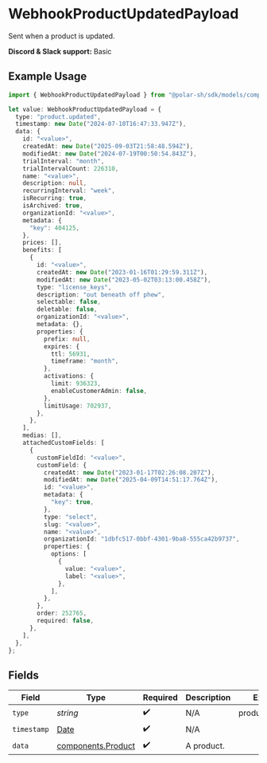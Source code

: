 # WebhookProductUpdatedPayload

Sent when a product is updated.

**Discord & Slack support:** Basic

## Example Usage

```typescript
import { WebhookProductUpdatedPayload } from "@polar-sh/sdk/models/components/webhookproductupdatedpayload.js";

let value: WebhookProductUpdatedPayload = {
  type: "product.updated",
  timestamp: new Date("2024-07-10T16:47:33.947Z"),
  data: {
    id: "<value>",
    createdAt: new Date("2025-09-03T21:58:48.594Z"),
    modifiedAt: new Date("2024-07-19T00:50:54.843Z"),
    trialInterval: "month",
    trialIntervalCount: 226310,
    name: "<value>",
    description: null,
    recurringInterval: "week",
    isRecurring: true,
    isArchived: true,
    organizationId: "<value>",
    metadata: {
      "key": 404125,
    },
    prices: [],
    benefits: [
      {
        id: "<value>",
        createdAt: new Date("2023-01-16T01:29:59.311Z"),
        modifiedAt: new Date("2023-05-02T03:13:00.458Z"),
        type: "license_keys",
        description: "out beneath off phew",
        selectable: false,
        deletable: false,
        organizationId: "<value>",
        metadata: {},
        properties: {
          prefix: null,
          expires: {
            ttl: 56931,
            timeframe: "month",
          },
          activations: {
            limit: 936323,
            enableCustomerAdmin: false,
          },
          limitUsage: 702937,
        },
      },
    ],
    medias: [],
    attachedCustomFields: [
      {
        customFieldId: "<value>",
        customField: {
          createdAt: new Date("2023-01-17T02:26:08.207Z"),
          modifiedAt: new Date("2025-04-09T14:51:17.764Z"),
          id: "<value>",
          metadata: {
            "key": true,
          },
          type: "select",
          slug: "<value>",
          name: "<value>",
          organizationId: "1dbfc517-0bbf-4301-9ba8-555ca42b9737",
          properties: {
            options: [
              {
                value: "<value>",
                label: "<value>",
              },
            ],
          },
        },
        order: 252765,
        required: false,
      },
    ],
  },
};
```

## Fields

| Field                                                                                         | Type                                                                                          | Required                                                                                      | Description                                                                                   | Example                                                                                       |
| --------------------------------------------------------------------------------------------- | --------------------------------------------------------------------------------------------- | --------------------------------------------------------------------------------------------- | --------------------------------------------------------------------------------------------- | --------------------------------------------------------------------------------------------- |
| `type`                                                                                        | *string*                                                                                      | :heavy_check_mark:                                                                            | N/A                                                                                           | product.updated                                                                               |
| `timestamp`                                                                                   | [Date](https://developer.mozilla.org/en-US/docs/Web/JavaScript/Reference/Global_Objects/Date) | :heavy_check_mark:                                                                            | N/A                                                                                           |                                                                                               |
| `data`                                                                                        | [components.Product](../../models/components/product.md)                                      | :heavy_check_mark:                                                                            | A product.                                                                                    |                                                                                               |